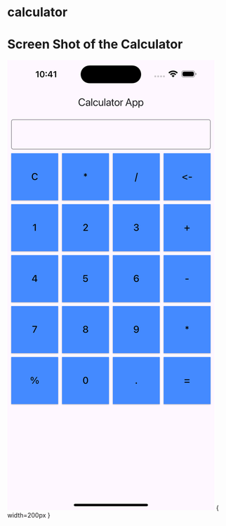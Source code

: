 # calculator

# Screen Shot of the Calculator 

![Alt Text](./assets/images/Simulator%20Screenshot%20-%20iPhone%2015%20Pro%20Max%20-%202024-12-10%20at%2010.41.40.png) { width=200px }

